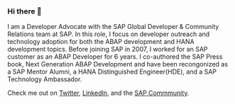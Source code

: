 ### Hi there 👋

<!--
**rich-heilman/rich-heilman** is a ✨ _special_ ✨ repository because its `README.md` (this file) appears on your GitHub profile.

Here are some ideas to get you started:

- 🔭 I’m currently working on ...
- 🌱 I’m currently learning ...
- 👯 I’m looking to collaborate on ...
- 🤔 I’m looking for help with ...
- 💬 Ask me about ...
- 📫 How to reach me: ...
- 😄 Pronouns: ...
- ⚡ Fun fact: ...
-->

I am a Developer Advocate with the SAP Global Developer & Community Relations team at SAP.  In this role, I focus on developer outreach and technology adoption for both the ABAP development and HANA development topics.  Before joining SAP in 2007, I worked for an SAP customer as an ABAP Developer for 6 years. I co-authored the SAP Press book, Next Generation ABAP Development and have been recongonized as a SAP Mentor Alumni, a HANA Distinguished Engineer(HDE), and a SAP Technology Ambassador.  

Check me out on [Twitter](https://twitter.com/richheilman?lang=en), [LinkedIn](https://www.linkedin.com/in/rich-heilman/), and the [SAP Commmunity](https://people.sap.com/rich.heilman).

